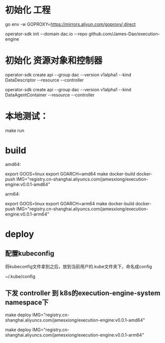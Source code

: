 
# 初始化 工程

go env -w GOPROXY=https://mirrors.aliyun.com/goproxy/,direct

operator-sdk init --domain dac.io --repo github.com/James-Dao/execution-engine


# 初始化 资源对象和控制器

operator-sdk create api --group dac --version v1alpha1 --kind DataDescriptor --resource --controller

operator-sdk create api --group dac --version v1alpha1 --kind DataAgentContainer --resource --controller



# 本地测试：

make run



# build

amd64:

export GOOS=linux
export GOARCH=amd64
make docker-build docker-push IMG="registry.cn-shanghai.aliyuncs.com/jamesxiong/execution-engine:v0.0.1-amd64"



arm64:

export GOOS=linux
export GOARCH=arm64
make docker-build docker-push IMG="registry.cn-shanghai.aliyuncs.com/jamesxiong/execution-engine:v0.0.1-arm64"




# deploy

## 配置kubeconfig

将kubeconfig文件拿到之后，放到当前用户的.kube文件夹下，命名成config

~/.kube/config




## 下发 controller 到 k8s的execution-engine-system namespace下

make deploy IMG="registry.cn-shanghai.aliyuncs.com/jamesxiong/execution-engine:v0.0.1-amd64"


make deploy IMG="registry.cn-shanghai.aliyuncs.com/jamesxiong/execution-engine:v0.0.1-arm64"